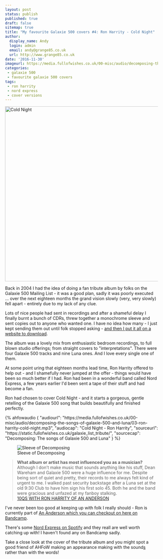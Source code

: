 ```yaml
---
layout: post
status: publish
published: true
draft: false
sitemap: true
title: "My favourite Galaxie 500 covers #4: Ron Harrity - Cold Night"
author:
  display_name: Andy
  login: admin
  email: andy@grange85.co.uk
  url: http://www.grange85.co.uk
date: '2016-11-30'
imageurl: https://media.fullofwishes.co.uk/00-misc/audio/decomposing-the-songs-of-galaxie-500-and-luna/decomposing-sleeve.jpg
categories:
 - galaxie 500
 - favourite galaxie 500 covers
tags:
 - ron harrity
 - nord express
 - cover versions
---
```

<a data-flickr-embed="true"  href="https://www.flickr.com/photos/jonathankosread/6726555429/in/photolist-bfpmzB-r2J9Nx-evUZdz-pWVdcm-r5R5Zn-pARvAb-qUr94n-jRsyJx-rpCZ2K-2nMA1y-q5HHNh-5bTMCn-HF1ygf-mndhU-9qdMf9-5ZF7cx-7xvUpC-2Tce1-4NmF7Z-839S7-bs3mJn-qELdP4-9tAYHF-9oMofH-8zEZwF-v9JYj-atkEi7-7nmdR9-r4s1Py-EcsjxV-7AhjYE-kxoLXY-p79oEr-6yT4UB-dBLta5-brkkte-4CkAQW-7s4ntK-7tYLcQ-v9K89-4CkAUW-tB58d-5T86o1-6hBEsB-5MjYGd-4wAbjX-8TnJAd-7tqrY5-4CkzWq-4CgiHX" title="Cold Night"><img src="https://c6.staticflickr.com/8/7171/6726555429_aa713c388b_b.jpg" width="1024" height="577" alt="Cold Night"></a>
<p>Back in 2004 I had the idea of doing a fan tribute album by folks on the Galaxie 500 Mailing List - it was a good plan, sadly it was poorly executed &hellip; over the next eighteen months the grand vision slowly (very, very slowly) fell apart - entirely due to my lack of any clue.</p>
<p>Lots of nice people had sent in recordings and after a shameful delay I finally burnt a bunch of CDRs, threw together a monochrome sleeve and sent copies out to anyone who wanted one. I have no idea how many - I just kept sending them out until folk stopped asking - <a href="https://static.fullofwishes.co.uk/galaxie_list_tribute/">and then I put it all on a website to download</a>.</p>
<p>The album was a lovely mix from enthusiastic bedroom recordings, to full blown studio offerings; from straight covers to "interpretations". There were four Galaxie 500 tracks and nine Luna ones. And I love every single one of them.</p>
<p>At some point uring that eighteen months lead time, Ron Harrity offered to help out - and I shamefully never jumped at the offer - things would have been so much better if I had. Ron had been in a wonderful band called Nord Express, a few years earlier I'd been sent a tape of their stuff and had become a fan.</p>
<p>Ron had chosen to cover Cold Night - and it starts a gorgeous, gentle retelling of the Galaxie 500 song that builds beautifully and finished perfectly.</p>
 {% ahfowaudio {
  "audiourl": "https://media.fullofwishes.co.uk/00-misc/audio/decomposing-the-songs-of-galaxie-500-and-luna/03-ron-harrity-cold-night.mp3",
  "audiocap": "Cold Night - Ron Harrity",
  "sourceurl": "https://static.fullofwishes.co.uk/galaxie_list_tribute/",
  "sourcecap": "Decomposing: The songs of Galaxie 500 and Luna"
  } %}<figure class="caption aligncenter"><img src="https://media.fullofwishes.co.uk/00-misc/audio/decomposing-the-songs-of-galaxie-500-and-luna/decomposing-sleeve.jpg" alt="Sleeve of Decomposing" /><figcaption class="caption-text">Sleeve of Decomposing</figcaption></figure>

<blockquote>
<strong>What album or artist has most influenced you as a musician?</strong><br>
Although I don’t make music that sounds anything like his stuff, Dean Wareham and Galaxie 500 were a huge influence for me. Despite being sort of quiet and pretty, their records to me always felt kind of urgent to me. I walked past security backstage after a Luna set at the old 9:30 Club to have him sign his first solo 45. Both he and the band were gracious and unfazed at my fanboy stalking.
<footer><a href="https://factoryportland.com/featured/ron-harrity-of-an-anderson-honey-clouds-peapod-recordings-and-more/">10QS WITH RON HARRITY OF AN ANDERSON</a></footer>
</blockquote>
<p>I've never been too good at keeping up with folk I really should - Ron is currently part of <a href="https://ananderson.bandcamp.com/">An Anderson which you can checkout on here on Bandcamp</a>.</p>

<p>There's some <a href="https://open.spotify.com/artist/3FszAlNT3gGGoReYVabDby">Nord Express on Spotify</a> and they reall are well worth catching up with! I haven't found any on Bandcamp sadly.</p>

<p class="text-muted">Take a close look at the cover of the tribute album and you might spot a good friend of AHFoW making an appearance making with the sound<a href="https://app.box.com/shared/k85sit4cq5/1/8700277/85433155/1">s</a> rather than with the words!</p>
